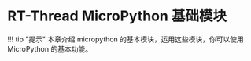 # RT-Thread MicroPython 基础模块

!!! tip "提示"
    本章介绍 micropython 的基本模块，运用这些模块，你可以使用 MicroPython 的基本功能。

